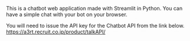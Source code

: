 This is a chatbot web application made with Streamlit in Python. You can have a simple chat with your bot on your browser.

You will need to issue the API key for the Chatbot API from the link below.
https://a3rt.recruit.co.jp/product/talkAPI/
